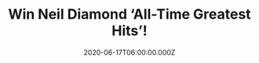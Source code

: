 ---
campaign-uuid: "c-251bcbbf-d094-4d61-ab6c-b05565b95260"
type: "Competition"
category: "Music"
date: "2020-06-17T06:00:00.000Z"
end-date: "2020-08-17T23:59:00.000Z"
disable-form: false
is_promoted: false
has_entry_page: true
title: "Win Neil Diamond ‘All-Time Greatest Hits’!"
competition-description: "<p>We have on our hands a copy of Neil Diamond ‘All-Time\
  \ Greatest Hits’ to give away to one lucky NME AAA member. He has sold more than\
  \ 100 million records worldwide, making him one of the best-selling musicians of\
  \ all time. This amazing CD contains his classics such as ‘Sweet Caroline’, ‘Girl\
  \ You’ll Be A Woman Soon’ and ‘Craklin’ Rosie’ along with other timeless classics.</p>\n\
  <p>Are you his biggest fan? Click below for a chance to win.</p>\n"
hero-header: "Win Neil Diamond ‘All-Time Greatest Hits’!"
terms-confirmation: "N/A"
banner-img: "https://assets.expresslyapp.com/asset-f7297233-665c-4889-9877-3ce8f7009d7c.jpg"
logo-left-href: "aaa.nme.com"
logo-left-image: "https://assets.expresslyapp.com/asset-602a9b4f-0001-48c5-81bb-f2d91f61555f.jpg"
logo-left-title: "NME AAA"
bg-image-hero: "https://assets.expresslyapp.com/asset-a49b7d5e-c5fd-437b-b183-f2dc8008698a.jpg"
bg-image-first: "https://assets.expresslyapp.com/asset-90b8cc9c-9c31-4bf3-a85c-8af0deb95b75.jpg"
section1-content: "<p>’All-Time Greatest Hit’s from the American singer-songwriter\
  \ and actor Neil Diamond is on our hands and we have a copy to give away to one\
  \ lucky NME member. He has sold more than 100 million records worldwide, making\
  \ him one of the best-selling musicians of all time.</p>\n<p>This amazing CD contains\
  \ his classics such as ‘Sweet Caroline’, ‘Girl You’ll Be A Woman Soon’ and ‘Craklin’\
  \ Rosie’ along with other timeless classics.</p>\n<p>Click below for a chance to\
  \ win.</p>\n"
entry-title: "Win Neil Diamond ‘All-Time Greatest Hits’!"
entry-content: "<p>Enter the draw to win Neil Diamond ‘All-Time Greatest Hits’ by\
  \ completing the form below before 23:59 on the 17th of August 2020</p>\n"
has-winner: false
prize-description: "Neil Diamond ‘All-Time Greatest Hits’!"
special-conditions: "Multiple entries are allowed up to one every day."
country-restrictions:
- "GB"
---